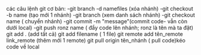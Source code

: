 các câu lệnh git cơ bản:
-git branch -d namefiles (xóa nhánh)
-git checkout -b name (tạo mới 1 nhánh)
-git branch (xem danh sách nhánh)
-git checkout name ( chuyển nhánh)
-git commit -m "message"(commit code- vẫn còn dưới local)
-git push ronz name ( đẩy code lên nhánh; ronz là tên mà ta đặt)
git add . (add tất cả)
git add filename ( 1 file)
git remote add tên_remote link_remote (thêm mới 1 remote)
git pull origin tên_nhánh ( pull code)kéo code về local